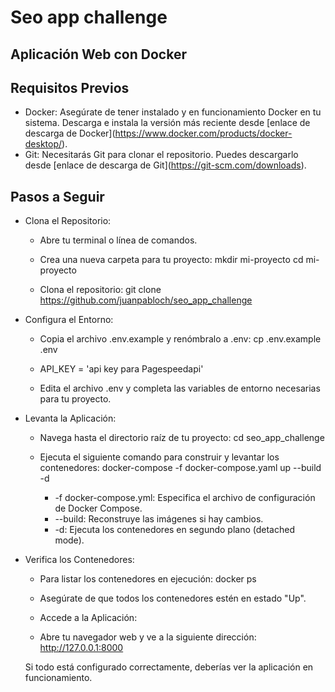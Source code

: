 # Seo app challenge

## Aplicación Web con Docker
## Requisitos Previos
 * Docker: Asegúrate de tener instalado y en funcionamiento Docker en tu sistema. Descarga e instala la versión más reciente desde \[enlace de descarga de Docker\](https://www.docker.com/products/docker-desktop/).
 * Git: Necesitarás Git para clonar el repositorio. Puedes descargarlo desde \[enlace de descarga de Git\](https://git-scm.com/downloads).

## Pasos a Seguir
 * Clona el Repositorio:
   * Abre tu terminal o línea de comandos.
   * Crea una nueva carpeta para tu proyecto:
        mkdir mi-proyecto
        cd mi-proyecto

   * Clona el repositorio:
     git clone https://github.com/juanpabloch/seo_app_challenge

 * Configura el Entorno:
    * Copia el archivo .env.example y renómbralo a .env:
        cp .env.example .env
    * API_KEY = 'api key para Pagespeedapi'

    * Edita el archivo .env y completa las variables de entorno necesarias para tu proyecto.
    
* Levanta la Aplicación:
    * Navega hasta el directorio raíz de tu proyecto:
        cd seo_app_challenge

   * Ejecuta el siguiente comando para construir y levantar los contenedores:
     docker-compose -f docker-compose.yaml up --build -d

     * -f docker-compose.yml: Especifica el archivo de configuración de Docker Compose.
     * --build: Reconstruye las imágenes si hay cambios.
     * -d: Ejecuta los contenedores en segundo plano (detached mode).

 * Verifica los Contenedores:
   * Para listar los contenedores en ejecución:
     docker ps

   * Asegúrate de que todos los contenedores estén en estado "Up".
    
    * Accede a la Aplicación:
    * Abre tu navegador web y ve a la siguiente dirección:
     http://127.0.0.1:8000

     Si todo está configurado correctamente, deberías ver la aplicación en funcionamiento.


